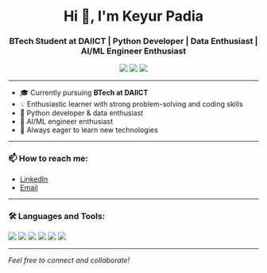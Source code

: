 <h1 align="center">Hi 👋, I'm Keyur Padia</h1>
<h3 align="center">BTech Student at DAIICT | Python Developer | Data Enthusiast | AI/ML Engineer Enthusiast</h3>

<p align="center">
  <img src="https://img.shields.io/badge/Python-3776AB?style=for-the-badge&logo=python&logoColor=white"/>
  <img src="https://img.shields.io/badge/Machine%20Learning-009688?style=for-the-badge"/>
  <img src="https://img.shields.io/badge/Data%20Science-4CAF50?style=for-the-badge"/>
</p>

---

- 🎓 Currently pursuing **BTech at DAIICT**
- 💡 Enthusiastic learner with strong problem-solving and coding skills
- 🐍 Python developer & data enthusiast
- 🤖 AI/ML engineer enthusiast
- 🌱 Always eager to learn new technologies

---

### 📫 How to reach me:
- [LinkedIn](https://www.linkedin.com/in/padiakeyur0/)  
- [Email](mailto:padiakeyur0@gmail.com)

---

### 🛠️ Languages and Tools:
<p>
  <img src="https://img.shields.io/badge/Python-3776AB?style=for-the-badge&logo=python&logoColor=white"/>
  <img src="https://img.shields.io/badge/Jupyter-F37626?style=for-the-badge&logo=jupyter&logoColor=white"/>
  <img src="https://img.shields.io/badge/NumPy-013243?style=for-the-badge&logo=numpy&logoColor=white"/>
  <img src="https://img.shields.io/badge/Pandas-150458?style=for-the-badge&logo=pandas&logoColor=white"/>
  <img src="https://img.shields.io/badge/TensorFlow-FF6F00?style=for-the-badge&logo=tensorflow&logoColor=white"/>
  <img src="https://img.shields.io/badge/Scikit--Learn-F7931E?style=for-the-badge&logo=scikit-learn&logoColor=white"/>
</p>

---


*Feel free to connect and collaborate!*
